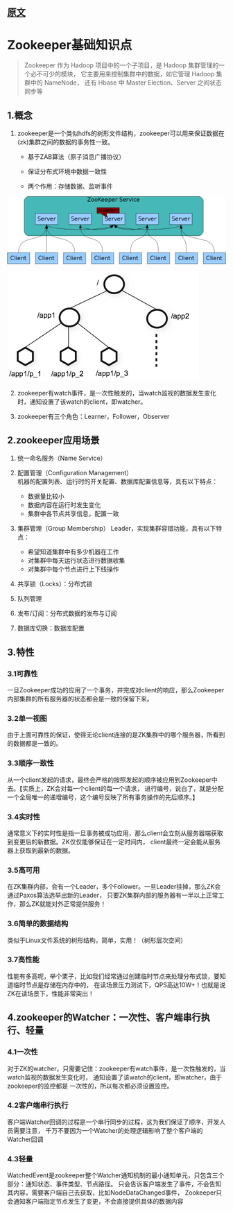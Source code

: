 ## [原文](https://www.jianshu.com/p/c11eb642c643)

# Zookeeper基础知识点

> Zookeeper 作为 Hadoop 项目中的一个子项目，是 Hadoop 集群管理的一个必不可少的模块，
它主要用来控制集群中的数据，如它管理 Hadoop 集群中的 NameNode，
还有 Hbase 中 Master Election、Server 之间状态同步等

## 1.概念

1. zookeeper是一个类似hdfs的树形文件结构，zookeeper可以用来保证数据在(zk)集群之间的数据的事务性一致。

   - 基于ZAB算法（原子消息广播协议）

   - 保证分布式环境中数据一致性

   - 两个作用：存储数据、监听事件
 
![](../../images/zookeeper/Zookeeper_Service.png)

![](../../images/zookeeper/Zookeeper_tree.png)

2. zookeeper有watch事件，是一次性触发的，当watch监视的数据发生变化时，通知设置了该watch的client，即watcher。

3. zookeeper有三个角色：Learner，Follower，Observer

## 2.zookeeper应用场景

1. 统一命名服务（Name Service）

2. 配置管理（Configuration Management）   
   机器的配置列表、运行时的开关配置、数据库配置信息等，具有以下特点：
   - 数据量比较小
   - 数据内容在运行时发生变化
   - 集群中各节点共享信息，配置一致

3. 集群管理（Group Membership）
Leader，实现集群容错功能，具有以下特点：

   - 希望知道集群中有多少机器在工作
   - 对集群中每天运行状态进行数据收集
   - 对集群中每个节点进行上下线操作

4. 共享锁（Locks）：分布式锁

5. 队列管理

6. 发布/订阅：分布式数据的发布与订阅

7. 数据库切换：数据库配置

## 3.特性

### 3.1可靠性
一旦Zookeeper成功的应用了一个事务，并完成对client的响应，那么Zookeeper内部集群的所有服务器的状态都会是一致的保留下来。

### 3.2单一视图
由于上面可靠性的保证，使得无论client连接的是ZK集群中的哪个服务器，所看到的数据都是一致的。

### 3.3顺序一致性
从一个client发起的请求，最终会严格的按照发起的顺序被应用到Zookeeper中去。【实质上，ZK会对每一个client的每一个请求，
进行编号，说白了，就是分配一个全局唯一的递增编号，这个编号反映了所有事务操作的先后顺序。】

### 3.4实时性
通常意义下的实时性是指一旦事务被成功应用，那么client会立刻从服务器端获取到变更后的新数据。ZK仅仅能够保证在一定时间内，
client最终一定会能从服务器上获取到最新的数据。

### 3.5高可用
在ZK集群内部，会有一个Leader，多个Follower。一旦Leader挂掉，那么ZK会通过Paxos算法选举出新的Leader，
只要ZK集群内部的服务器有一半以上正常工作，那么ZK就能对外正常提供服务！

### 3.6简单的数据结构
类似于Linux文件系统的树形结构，简单，实用！（树形层次空间）

### 3.7高性能
性能有多高呢，举个栗子，比如我们经常通过创建临时节点来处理分布式锁，要知道临时节点是存储在内存中的，
在读场景压力测试下，QPS高达10W+！也就是说ZK在读场景下，性能非常突出！

## 4.zookeeper的Watcher：一次性、客户端串行执行、轻量

### 4.1一次性
对于ZK的watcher，只需要记住：zookeeper有watch事件，是一次性触发的，当watch监视的数据发生变化时，
通知设置了该watch的client，即watcher，由于zookeeper的监控都是 一次性的，所以每次都必须设置监控。

### 4.2客户端串行执行
客户端Watcher回调的过程是一个串行同步的过程，这为我们保证了顺序，开发人员需要注意，
千万不要因为一个Watcher的处理逻辑影响了整个客户端的Watcher回调

### 4.3轻量
WatchedEvent是zookeeper整个Watcher通知机制的最小通知单元，只包含三个部分：通知状态、事件类型、节点路径。
只会告诉客户端发生了事件，不会告知其内容，需要客户端自己去获取，比如NodeDataChanged事件，
Zookeeper只会通知客户端指定节点发生了变更，不会直接提供具体的数据内容

